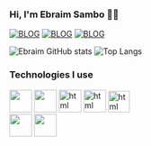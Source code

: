 
### Hi, I'm Ebraim Sambo 🤚🏼


[![BLOG](https://img.shields.io/badge/Facebook-1877F2?style=for-the-badge&logo=facebook&logoColor=white)](https://www.facebook.com/profile.php?id=100083712730969)
[![BLOG](https://img.shields.io/badge/Instagram-E4405F?style=for-the-badge&logo=instagram&logoColor=white)](https://twitter.com/ebraimsambo)
[![BLOG](https://img.shields.io/badge/Twitter-1DA1F2?style=for-the-badge&logo=twitter&logoColor=white)](https://twitter.com/ebraimsambo)


![Ebraim GitHub stats](https://github-readme-stats.vercel.app/api?username=Ebraimsambo&show_icons=true&theme=dracula)
![Top Langs](https://github-readme-stats.vercel.app/api/top-langs/?username=Ebraimsambo&hide_progress=true)

### Technologies I use

<div style="display: inline_block">
<img style="height: 40px"  src="https://cdn.jsdelivr.net/gh/devicons/devicon@latest/icons/nestjs/nestjs-original.svg"/>
<img style="height: 40px"  src="https://cdn.jsdelivr.net/gh/devicons/devicon@latest/icons/nextjs/nextjs-original.svg"/>
  <img alt="html" style="height: 40px" src="https://cdn.jsdelivr.net/gh/devicons/devicon@latest/icons/react/react-original.svg" />
<img alt="html" style="height: 40px" src="https://cdn.jsdelivr.net/gh/devicons/devicon@latest/icons/laravel/laravel-original.svg" />
<img alt="html" style="height: 38px" src="https://cdn.jsdelivr.net/gh/devicons/devicon@latest/icons/nodejs/nodejs-original.svg" />
<br/>
<img style="height: 40px"  src="https://cdn.jsdelivr.net/gh/devicons/devicon@latest/icons/adonisjs/adonisjs-original.svg"/>
<img style="height: 40px"  src="https://cdn.jsdelivr.net/gh/devicons/devicon@latest/icons/rails/rails-plain-wordmark.svg"/>


</div>
